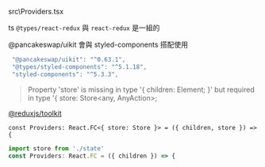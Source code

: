 src\Providers.tsx

ts `@types/react-redux` 與 `react-redux` 是一組的

@pancakeswap/uikit 會與 styled-components 搭配使用

```js
 "@pancakeswap/uikit": "^0.63.1",
 "@types/styled-components": "^5.1.18",
 "styled-components": "^5.3.3",
```

> Property 'store' is missing in type '{ children: Element; }' but required in type '{ store: Store<any, AnyAction>;

[@reduxjs/toolkit](https://redux-toolkit.js.org/)

`const Providers: React.FC<{ store: Store }> = ({ children, store }) => {`  
```js
import store from './state'
const Providers: React.FC = ({ children }) => {
```

